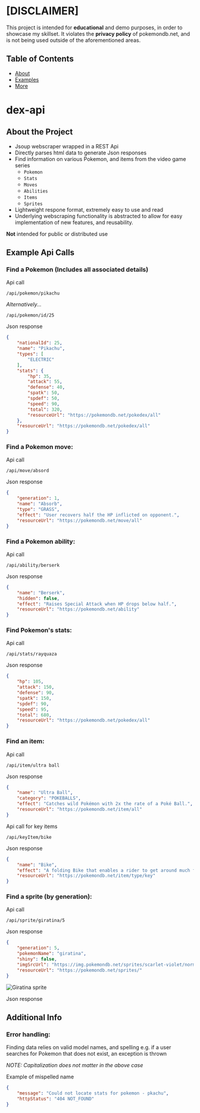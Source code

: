 # [DISCLAIMER]
This project is intended for **educational** and demo purposes, in order to showcase my skillset.  It violates the **privacy policy** of pokemondb.net, and is not being used outside of the aforementioned areas.

## Table of Contents
- [About](#-about-the-project)
- [Examples](#-example-api-calls)
- [More](#-additional-info)

# dex-api
## About the Project
- Jsoup webscraper wrapped in a REST Api
- Directly parses html data to generate Json responses
- Find information on various Pokemon, and items from the video game series
    - `Pokemon`
    - `Stats`
    - `Moves`
    - `Abilities`
    - `Items`
    - `Sprites`
- Lightweight respone format, extremely easy to use and read
- Underlying webscraping functionality is abstracted to allow for easy implementation of new features, and reusability.


**Not** intended for public or distributed use

## Example Api Calls
### Find a Pokemon (Includes all associated details)
Api call
```
/api/pokemon/pikachu
```
*Alternatively...*
```
/api/pokemon/id/25
```

Json response
```json
{
    "nationalId": 25,
    "name": "Pikachu",
    "types": [
        "ELECTRIC"
    ],
    "stats": {
        "hp": 35,
        "attack": 55,
        "defense": 40,
        "spatk": 50,
        "spdef": 50,
        "speed": 90,
        "total": 320,
        "resourceUrl": "https://pokemondb.net/pokedex/all"
    },
    "resourceUrl": "https://pokemondb.net/pokedex/all"
}
```

### Find a Pokemon move:
Api call
```
/api/move/absord
```

Json response
```json
{
    "generation": 1,
    "name": "Absorb",
    "type": "GRASS",
    "effect": "User recovers half the HP inflicted on opponent.",
    "resourceUrl": "https://pokemondb.net/move/all"
}
```

### Find a Pokemon ability:
Api call
```
/api/ability/berserk
```

Json response
```json
{
    "name": "Berserk",
    "hidden": false,
    "effect": "Raises Special Attack when HP drops below half.",
    "resourceUrl": "https://pokemondb.net/ability"
}
```

### Find Pokemon's stats:
Api call
```
/api/stats/rayquaza
```

Json response
```json
{
    "hp": 105,
    "attack": 150,
    "defense": 90,
    "spatk": 150,
    "spdef": 90,
    "speed": 95,
    "total": 680,
    "resourceUrl": "https://pokemondb.net/pokedex/all"
}
```

### Find an item:
Api call
```
/api/item/ultra ball
```

Json response
```json
{
    "name": "Ultra Ball",
    "category": "POKEBALLS",
    "effect": "Catches wild Pokémon with 2x the rate of a Poké Ball.",
    "resourceUrl": "https://pokemondb.net/item/all"
}
```

Api call for key items
```
/api/keyItem/bike
```

Json response
```json
{
    "name": "Bike",
    "effect": "A folding Bike that enables a rider to get around much faster than with Running Shoes.",
    "resourceUrl": "https://pokemondb.net/item/type/key"
}
```

### Find a sprite (by generation):
Api call
```
/api/sprite/giratina/5
```

Json response
```json
{
    "generation": 5,
    "pokemonName": "giratina",
    "shiny": false,
    "imgSrcUrl": "https://img.pokemondb.net/sprites/scarlet-violet/normal/1x/giratina-altered.png",
    "resourceUrl": "https://pokemondb.net/sprites/"
}
```

![Giratina sprite](https://img.pokemondb.net/sprites/scarlet-violet/normal/1x/giratina-altered.png)


Json response

## Additional Info
### Error handling:
Finding data relies on valid model names, and spelling e.g. if a user searches for Pokemon that does not exist, an exception is thrown

*NOTE: Capitalization does not matter in the above case*

Example of mispelled name
```json
{
    "message": "Could not locate stats for pokemon - pkachu",
    "httpStatus": "404 NOT_FOUND"
}
```

